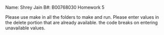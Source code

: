 Name: Shrey Jain
B#: B00768030
Homework 5

Please use make in all the folders to make and run.
Please enter values in the delete portion that are already available. the code breaks on entering unavailable values.